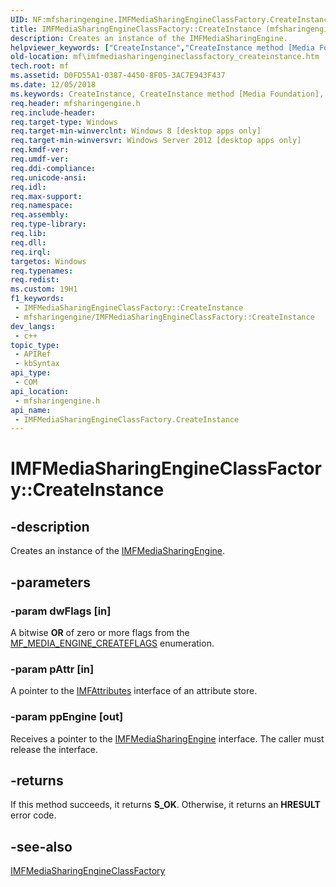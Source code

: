 ```yaml
---
UID: NF:mfsharingengine.IMFMediaSharingEngineClassFactory.CreateInstance
title: IMFMediaSharingEngineClassFactory::CreateInstance (mfsharingengine.h)
description: Creates an instance of the IMFMediaSharingEngine.
helpviewer_keywords: ["CreateInstance","CreateInstance method [Media Foundation]","CreateInstance method [Media Foundation]","IMFMediaSharingEngineClassFactory interface","IMFMediaSharingEngineClassFactory interface [Media Foundation]","CreateInstance method","IMFMediaSharingEngineClassFactory.CreateInstance","IMFMediaSharingEngineClassFactory::CreateInstance","mf.imfmediasharingengineclassfactory_createinstance","mfsharingengine/IMFMediaSharingEngineClassFactory::CreateInstance"]
old-location: mf\imfmediasharingengineclassfactory_createinstance.htm
tech.root: mf
ms.assetid: D0FD55A1-0387-4450-8F05-3AC7E943F437
ms.date: 12/05/2018
ms.keywords: CreateInstance, CreateInstance method [Media Foundation], CreateInstance method [Media Foundation],IMFMediaSharingEngineClassFactory interface, IMFMediaSharingEngineClassFactory interface [Media Foundation],CreateInstance method, IMFMediaSharingEngineClassFactory.CreateInstance, IMFMediaSharingEngineClassFactory::CreateInstance, mf.imfmediasharingengineclassfactory_createinstance, mfsharingengine/IMFMediaSharingEngineClassFactory::CreateInstance
req.header: mfsharingengine.h
req.include-header: 
req.target-type: Windows
req.target-min-winverclnt: Windows 8 [desktop apps only]
req.target-min-winversvr: Windows Server 2012 [desktop apps only]
req.kmdf-ver: 
req.umdf-ver: 
req.ddi-compliance: 
req.unicode-ansi: 
req.idl: 
req.max-support: 
req.namespace: 
req.assembly: 
req.type-library: 
req.lib: 
req.dll: 
req.irql: 
targetos: Windows
req.typenames: 
req.redist: 
ms.custom: 19H1
f1_keywords:
 - IMFMediaSharingEngineClassFactory::CreateInstance
 - mfsharingengine/IMFMediaSharingEngineClassFactory::CreateInstance
dev_langs:
 - c++
topic_type:
 - APIRef
 - kbSyntax
api_type:
 - COM
api_location:
 - mfsharingengine.h
api_name:
 - IMFMediaSharingEngineClassFactory.CreateInstance
---
```


# IMFMediaSharingEngineClassFactory::CreateInstance


## -description

Creates an instance of the <a href="/windows/desktop/api/mfsharingengine/nn-mfsharingengine-imfmediasharingengine">IMFMediaSharingEngine</a>.

## -parameters

### -param dwFlags [in]

A bitwise <b>OR</b> of zero or more flags from the <a href="/windows/desktop/api/mfmediaengine/ne-mfmediaengine-mf_media_engine_createflags">MF_MEDIA_ENGINE_CREATEFLAGS</a> enumeration.

### -param pAttr [in]

A pointer to the <a href="/windows/desktop/api/mfobjects/nn-mfobjects-imfattributes">IMFAttributes</a> interface of an attribute store.

### -param ppEngine [out]

Receives a pointer to the <a href="/windows/desktop/api/mfsharingengine/nn-mfsharingengine-imfmediasharingengine">IMFMediaSharingEngine</a> interface. The caller must release the interface.

## -returns

If this method succeeds, it returns <b>S_OK</b>. Otherwise, it returns an <b>HRESULT</b> error code.

## -see-also

<a href="/windows/desktop/api/mfsharingengine/nn-mfsharingengine-imfmediasharingengineclassfactory">IMFMediaSharingEngineClassFactory</a>